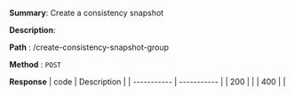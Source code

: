 **Summary**: Create a consistency snapshot

**Description**:

**Path** : /create-consistency-snapshot-group

**Method** : `POST`

**Response**
| code      | Description |
| ----------- | ----------- |
|  200   |       |
|  400   |       |


